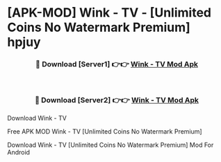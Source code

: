 # [APK-MOD] Wink - TV - [Unlimited Coins No Watermark Premium] hpjuy



<div align="center">
<h3>🔴 Download [Server1] 👉👉 <a href="https://momento.my/?title=Wink_-_TV">Wink - TV Mod Apk</a></h3><br>

<h3>🔴 Download [Server2] 👉👉 <a href="https://momento.my/?title=Wink_-_TV">Wink - TV Mod Apk</a></h3>
</div>



Download Wink - TV 

Free APK MOD Wink - TV [Unlimited Coins No Watermark Premium]

Download Wink - TV [Unlimited Coins No Watermark Premium] Mod For Android
